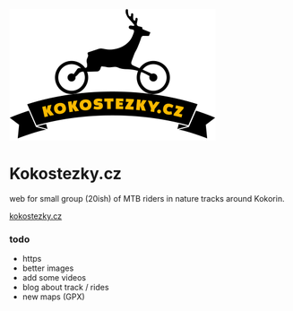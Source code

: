 ![Kokostezky logo](/img/kokostezky-logo.png)

# Kokostezky.cz

web for small group (20ish) of MTB riders in nature tracks around Kokorin.

[kokostezky.cz](http://kokostezky.cz/)

### todo

- https
- better images
- add some videos
- blog about track / rides
- new maps (GPX)

